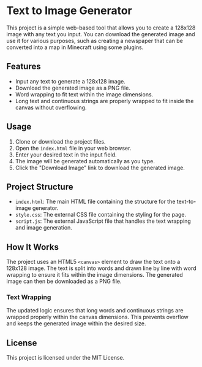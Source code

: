 # Text to Image Generator

This project is a simple web-based tool that allows you to create a 128x128 image with any text you input. You can download the generated image and use it for various purposes, such as creating a newspaper that can be converted into a map in Minecraft using some plugins.

## Features

- Input any text to generate a 128x128 image.
- Download the generated image as a PNG file.
- Word wrapping to fit text within the image dimensions.
- Long text and continuous strings are properly wrapped to fit inside the canvas without overflowing.

## Usage

1. Clone or download the project files.
2. Open the `index.html` file in your web browser.
3. Enter your desired text in the input field.
4. The image will be generated automatically as you type.
5. Click the "Download Image" link to download the generated image.

## Project Structure

- `index.html`: The main HTML file containing the structure for the text-to-image generator.
- `style.css`: The external CSS file containing the styling for the page.
- `script.js`: The external JavaScript file that handles the text wrapping and image generation.

## How It Works

The project uses an HTML5 `<canvas>` element to draw the text onto a 128x128 image. The text is split into words and drawn line by line with word wrapping to ensure it fits within the image dimensions. The generated image can then be downloaded as a PNG file.

### Text Wrapping

The updated logic ensures that long words and continuous strings are wrapped properly within the canvas dimensions. This prevents overflow and keeps the generated image within the desired size.

## License

This project is licensed under the MIT License.
